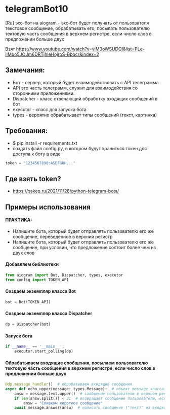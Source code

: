 # telegramBot10

[Ru] эхо-бот на aiogram - эхо‑бот будет получать от пользователя текстовое сообщение, обрабатывать его, посылать пользователю тектовую часть сообщения в верхнем регистре, если число слов в предложении больше двух


Взят https://www.youtube.com/watch?v=viM3oWSUDQI&list=PLe-iIMbo5JOJm6DRTjhleHojroS-Bbocr&index=2

## Замечания:

* Бот - сервер, который будет взаимодействовать с API телеграмма
* API это часть телеграмм, служит для взаимодействия со сторонними приложениями.
* Dispatcher - класс отвечающий обработку входящих сообщений в бот
* executor - класс для запуска бота
* types - вероятно обрабатывает типы сообщений (текст, картинка)

## Требования:

* $ pip install -r requirements.txt
* создать файл config.py, в котором будут храниться токен для доступа к боту в виде

```python 
token = "1234567890:ASDFGHH..."
```

## Где взять token?

* https://xakep.ru/2021/11/28/python-telegram-bots/

## Примеры использования

#### ПРАКТИКА:

* Напишите бота, который будет отправлять пользователю его же сообщение, переведенное в верхний регистр
* Напишите бота, который будет отправлять пользователю его же сообщение, при условии, что предложение состоит более чем
  из двух слов

#### Добавляем библиотеки

```python
from aiogram import Bot, Dispatcher, types, executor
from config import TOKEN_API
```

#### Создаем экземпляр класса Bot

```python
bot = Bot(TOKEN_API)
```

#### Создаем экземпляр класса Dispatcher

```python
dp = Dispatcher(bot)
```

#### Запуск бота

```python
if __name__ == '__main__':
    executor.start_polling(dp)
```

#### Обрабатываем входящие сообщения, посылаем пользователю тектовую часть сообщения в верхнем регистре, если число слов в предложении больше двух

```python
@dp.message_handler()  # обрабатываем входящие сообщения
async def echo_upper(message: types.Message):  # объект message класса message
    answ = message.text.upper()  # сообщение пользователю в верхнем регистре
    if len(answ.split()) < 3:  # возвращает сообщение пользователю, если число слов в предложении больше двух
        answ = "Слишком короткое сообщение"
    await message.answer(answ)  # написать сообщение ("текст" из входящего message, эмодзи тоже возвращает!)
```